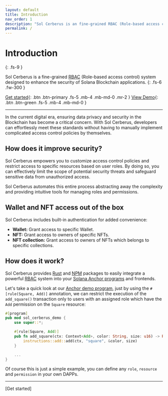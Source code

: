 ```yaml
---
layout: default
title: Introduction
nav_order: 1
description: "Sol Cerberus is an fine-grained RBAC (Role-based access control) system designed to enhance the security of Solana Blockchain applications."
permalink: /
---
```


# Introduction
{: .fs-9 }

Sol Cerberus is a fine-grained [RBAC] (Role-based access control) system designed to enhance the security of Solana Blockchain applications.
{: .fs-6 .fw-300 }

[Get started](#getting-started){: .btn .btn-primary .fs-5 .mb-4 .mb-md-0 .mr-2 }
[View Demo][Demo]{: .btn .btn-green .fs-5 .mb-4 .mb-md-0 }

---
In the current digital era, ensuring data privacy and security in the Blockchain has become a critical concern. With Sol Cerberus, developers can effortlessly meet these standards without having to manually implement complicated access control policies by themselves. 

## How does it improve security?

Sol Cerberus empowers you to customize access control policies and restrict access to specific resources based on user roles. By doing so, you can effectively limit the scope of potential security threats and safeguard sensitive data from unauthorized access. 

Sol Cerberus automates this entire process abstracting away the complexity and providing intuitive tools for managing roles and permissions.

## Wallet and NFT access out of the box
Sol Cerberus includes built-in authentication for added convenience:

- **Wallet:** Grant access to specific Wallet.
- **NFT:** Grant access to owners of specific NFTs.
- **NFT collection:** Grant access to owners of NFTs which belongs to specific collections.

## How does it work?
Sol Cerberus provides [Rust] and [NPM] packages to easily integrate a powerful [RBAC] system into your [Solana Anchor programs] and frontends. 

Let's take a quick look at our [Anchor demo program], just by using the `#[rule(Square, Add)]` annotation, we can restrict the execution of the `add_square()` transaction only to users with an assigned role which have the `Add` permission on the `Square` resource:

```rust
#[program]
pub mod sol_cerberus_demo {
    use super::*;

    #[rule(Square, Add)]
    pub fn add_square(ctx: Context<Add>, color: String, size: u16) -> Result<()> {
        instructions::add::add(ctx, "square", &color, size)
    }

    ...
}
```
Of course this is just a simple example, you can define any `role`, `resource` and `permission` in your own DAPPs.

---

<div class="prev-next">
<div markdown="1">
</div>
<div markdown="1">
[Get started]
</div>
</div>


[RBAC]: https://en.wikipedia.org/wiki/Role-based_access_control
[Demo]: https://demo.solcerberus.com/
[Rust]: https://crates.io/crates/sol-cerberus
[NPM]: https://www.npmjs.com/package/sol-cerberus-js
[Solana Anchor programs]: https://book.anchor-lang.com/introduction/what_is_anchor.html
[Anchor demo program]: https://github.com/AnderUstarroz/sol-cerberus-demo/blob/main/programs/sol-cerberus-demo/src/lib.rs#L26-L29
[Get started]: docs/get-started
